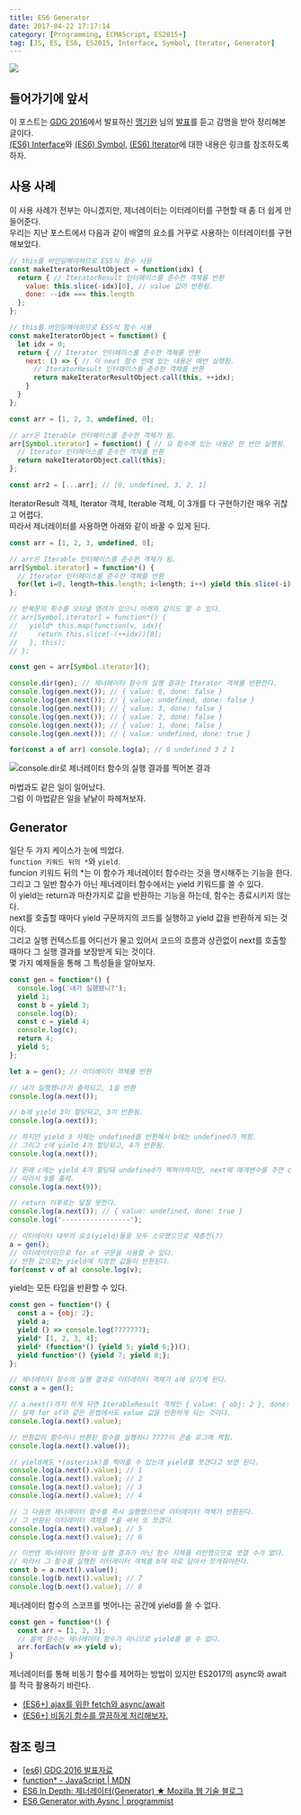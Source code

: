 ```yaml
---
title: ES6 Generator
date: 2017-04-22 17:17:14
category: [Programming, ECMAScript, ES2015+]
tag: [JS, ES, ES6, ES2015, Interface, Symbol, Iterator, Generator]
---
```

![](thumb.png)  

## 들어가기에 앞서
이 포스트는 [GDG 2016](https://festi.kr/festi/gdg-korea-2016-devfest-seoul/)에서 발표하신 [맹기완](https://www.facebook.com/hika00) 님의 [발표](http://www.bsidesoft.com/?p=2913)를 듣고 감명을 받아 정리해본 글이다.  
[(ES6) Interface](/2016/12/25/es6-interface/)와 [(ES6) Symbol](/2017/04/16/ES6-Symbol/), [(ES6) Iterator](/2017/04/22/ES6-Iterator/)에 대한 내용은 링크를 참조하도록 하자.  

## 사용 사례  
이 사용 사례가 전부는 아니겠지만, 제너레이터는 이터레이터를 구현할 때 좀 더 쉽게 만들어준다.  
우리는 지난 포스트에서 다음과 같이 배열의 요소를 거꾸로 사용하는 이터레이터를 구현해보았다.  
```javascript
// this를 바인딩해야하므로 ES5식 함수 사용
const makeIteratorResultObject = function(idx) {
  return { // IteratorResult 인터페이스를 준수한 객체를 반환
    value: this.slice(-idx)[0], // value 값이 반환됨.
    done: --idx === this.length
  };
};

// this를 바인딩해야하므로 ES5식 함수 사용
const makeIteratorObject = function() {
  let idx = 0;
  return { // Iterator 인터페이스를 준수한 객체를 반환
    next: () => { // 이 next 함수 안에 있는 내용은 매번 실행됨.
      // IteratorResult 인터페이스를 준수한 객체를 반환
      return makeIteratorResultObject.call(this, ++idx);
    }
  }
};

const arr = [1, 2, 3, undefined, 0];

// arr은 Iterable 인터페이스를 준수한 객체가 됨.
arr[Symbol.iterator] = function() { // 요 함수에 있는 내용은 한 번만 실행됨.
  // Iterator 인터페이스를 준수한 객체를 반환
  return makeIteratorObject.call(this);
};

const arr2 = [...arr]; // [0, undefined, 3, 2, 1]
```

IteratorResult 객체, Iterator 객체, Iterable 객체, 이 3개를 다 구현하기란 매우 귀찮고 어렵다.  
따라서 제너레이터를 사용하면 아래와 같이 바꿀 수 있게 된다.  
```javascript
const arr = [1, 2, 3, undefined, 0];

// arr은 Iterable 인터페이스를 준수한 객체가 됨.
arr[Symbol.iterator] = function*() {
  // Iterator 인터페이스를 준수한 객체를 반환
  for(let i=0, length=this.length; i<length; i++) yield this.slice(-i)[0];
};

// 반복문의 횟수를 오타낼 염려가 있으니 아래와 같이도 할 수 있다.
// arr[Symbol.iterator] = function*() {
//   yield* this.map(function(v, idx){
//     return this.slice(-(++idx))[0];
//   }, this);
// }; 

const gen = arr[Symbol.iterator]();

console.dir(gen); // 제너레이터 함수의 실행 결과는 Iterator 객체를 반환한다.
console.log(gen.next()); // { value: 0, done: false }
console.log(gen.next()); // { value: undefined, done: false }
console.log(gen.next()); // { value: 3, done: false }
console.log(gen.next()); // { value: 2, done: false }
console.log(gen.next()); // { value: 1, done: false }
console.log(gen.next()); // { value: undefined, done: true }

for(const a of arr) console.log(a); // 0 undefined 3 2 1
```
![console.dir로 제너레이터 함수의 실행 결과를 찍어본 결과](00.png)  

마법과도 같은 일이 일어났다.  
그럼 이 마법같은 일을 낱낱이 파헤쳐보자.  

## Generator  
일단 두 가지 케이스가 눈에 띄었다.  
`function 키워드 뒤의 *`와 `yield`.  
funcion 키워드 뒤의 *는 이 함수가 제너레이터 함수라는 것을 명시해주는 기능을 한다.  
그리고 그 일반 함수가 아닌 제너레이터 함수에서는 yield 키워드를 쓸 수 있다.  
이 yield는 return과 마찬가지로 값을 반환하는 기능을 하는데, 함수는 종료시키지 않는다.  
next를 호출할 때마다 yield 구문까지의 코드를 실행하고 yield 값을 반환하게 되는 것이다.  
그리고 실행 컨텍스트를 어디선가 물고 있어서 코드의 흐름과 상관없이 next를 호출할 때마다 그 실행 결과를 보장받게 되는 것이다.  
몇 가지 예제들을 통해 그 특성들을 알아보자.  
```javascript
const gen = function*() {
  console.log('내가 실행됐니?');
  yield 1;
  const b = yield 3;
  console.log(b);
  const c = yield 4;
  console.log(c);
  return 4;
  yield 5;
};

let a = gen(); // 이터레이터 객체를 반환

// 내가 실행됐니?가 출력되고, 1을 반환
console.log(a.next());

// b에 yield 3이 할당되고, 3이 반환됨.
console.log(a.next());

// 하지만 yield 3 자체는 undefined를 반환해서 b에는 undefined가 찍힘.
// 그리고 c에 yield 4가 할당되고, 4가 반환됨.
console.log(a.next());

// 원래 c에는 yield 4가 할당돼 undefined가 찍혀야하지만, next에 매개변수를 주면 c에 새로운 값을 할당하게 됨.
// 따라서 9를 출력.
console.log(a.next(9));

// return 이후로는 닿질 못한다.
console.log(a.next()); // { value: undefined, done: true }
console.log('-----------------');

// 이터레이터 내부의 요소(yield)들을 모두 소모했으므로 재충전(?)
a = gen();
// 이터레이터이므로 for of 구문을 사용할 수 있다.  
// 반환 값으로는 yield에 지정한 값들이 반환된다.
for(const v of a) console.log(v);
```

yield는 모든 타입을 반환할 수 있다.  
```javascript
const gen = function*() {
  const a = {obj: 2};
  yield a;
  yield () => console.log(7777777);
  yield* [1, 2, 3, 4];
  yield* (function*() {yield 5; yield 6;})();
  yield function*() {yield 7; yield 8;};
};

// 제너레이터 함수의 실행 결과로 이터레이터 객체가 a에 담기게 된다.
const a = gen();

// a.next()까지 하게 되면 IterableResult 객체인 { value: { obj: 2 }, done: false }가 반환된다.
// 실제 for of와 같은 문법에서도 value 값을 반환하게 되는 것이다.
console.log(a.next().value);

// 반환값이 함수이니 반환된 함수를 실행하니 7777이 콘솔 로그에 찍힘.
console.log(a.next().value());

// yield에도 *(asterisk)를 찍어줄 수 있는데 yield를 쪼갠다고 보면 된다.
console.log(a.next().value); // 1
console.log(a.next().value); // 2
console.log(a.next().value); // 3
console.log(a.next().value); // 4

// 그 다음엔 제너레이터 함수를 즉시 실행했으므로 이터레이터 객체가 반환된다.
// 그 반환된 이터레이터 객체를 *을 써서 또 쪼갰다.
console.log(a.next().value); // 5
console.log(a.next().value); // 6

// 이번엔 제너레이터 함수의 실행 결과가 아닌 함수 자체를 리턴했으므로 쪼갤 수가 없다.
// 따라서 그 함수를 실행한 이터레이터 객체를 b에 따로 담아서 쪼개줘야한다.
const b = a.next().value();
console.log(b.next().value); // 7
console.log(b.next().value); // 8
```

제너레이터 함수의 스코프를 벗어나는 공간에 yield를 쓸 수 없다.  
```javascript
const gen = function*() {
  const arr = [1, 2, 3];
  // 콜백 함수는 제너레이터 함수가 아니므로 yield를 쓸 수 없다.
  arr.forEach(v => yield v);
}
```

제너레이터를 통해 비동기 함수를 제어하는 방법이 있지만 ES2017의 async와 await를 적극 활용하기 바란다. 
* [(ES6+) ajax를 위한 fetch와 async/await](/2017/01/25/ES6-ajax-with-fetch/)  
* [(ES6+) 비동기 함수를 깔끔하게 처리해보자.](/2017/04/03/js-async-function/)

## 참조 링크
* [[es6] GDG 2016 발표자료](http://www.bsidesoft.com/?p=2913)  
* [function* - JavaScript | MDN](https://developer.mozilla.org/ko/docs/Web/JavaScript/Reference/Statements/function*)  
* [ES6 In Depth: 제너레이터(Generator) ★ Mozilla 웹 기술 블로그](http://hacks.mozilla.or.kr/2015/08/es6-in-depth-generators/)  
* [ES6 Generator with Aysnc | programmist](https://bcnam.github.io/bcnam.github.io/2016/11/29/2016-11-29-ES6-Generator-and-yield/)